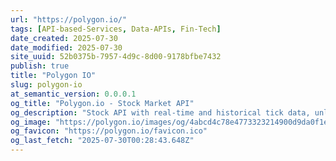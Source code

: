```yaml
---
url: "https://polygon.io/"
tags: [API-based-Services, Data-APIs, Fin-Tech]
date_created: 2025-07-30
date_modified: 2025-07-30
site_uuid: 52b0375b-7957-4d9c-8d00-9178bfbe7432
publish: true
title: "Polygon IO"
slug: polygon-io
at_semantic_version: 0.0.0.1
og_title: "Polygon.io - Stock Market API"
og_description: "Stock API with real-time and historical tick data, unlimited usage via REST or WebSockets, standardized JSON and CSV formats. Instant access free tier."
og_image: "https://polygon.io/images/og/4abcd4c78e4773323214900d9da0f1ec9ef6e78c-1201x631.jpg"
og_favicon: "https://polygon.io/favicon.ico"
og_last_fetch: "2025-07-30T00:28:43.648Z"
---
```

